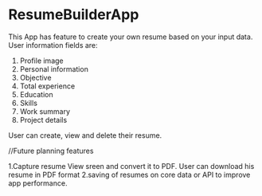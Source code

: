 # ResumeBuilderApp
This App has feature to create your own resume based on your input data.
User information fields are:
  1. Profile image
  2. Personal information
  3. Objective
  4. Total experience
  5. Education
  6. Skills
  7. Work summary
  8. Project details
  
  User can create, view and delete their resume.
  
  //Future planning features
  
  1.Capture resume View sreen and convert it to PDF. User can download his resume in PDF format
  2.saving of resumes on core data or API to improve app performance.
  
